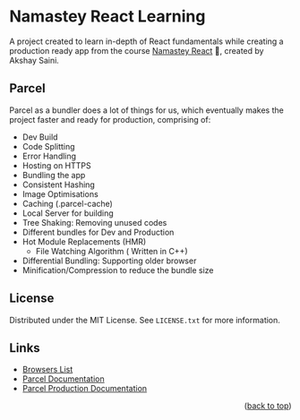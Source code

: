 # Namastey React Learning

A project created to learn in-depth of React fundamentals while creating a production ready app from the course [Namastey React](https://namastedev.com/learn/namaste-react) 🚀, created by Akshay Saini.

## Parcel

Parcel as a bundler does a lot of things for us, which eventually makes the project faster and ready for production, comprising of:

- Dev Build
- Code Splitting
- Error Handling
- Hosting on HTTPS
- Bundling the app
- Consistent Hashing
- Image Optimisations
- Caching (.parcel-cache)
- Local Server for building
- Tree Shaking: Removing unused codes
- Different bundles for Dev and Production
- Hot Module Replacements (HMR)
  - File Watching Algorithm ( Written in C++)
- Differential Bundling: Supporting older browser
- Minification/Compression to reduce the bundle size

<!-- LICENSE -->

## License

Distributed under the MIT License. See `LICENSE.txt` for more information.

## Links

- [Browsers List](https://browserslist.dev/)
- [Parcel Documentation](https://parceljs.org/getting-started/webapp/)
- [Parcel Production Documentation](https://parceljs.org/features/production/)

<p align="right">(<a href="#top">back to top</a>)</p>
